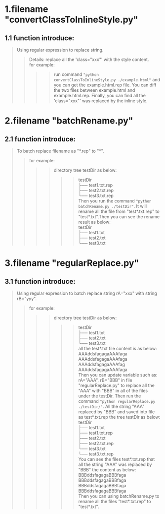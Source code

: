 # 1.filename "convertClassToInlineStyle.py"  
## 1.1 function introduce:  
>Using regular expression to replace string.  
>>Details: replace all the 'class="xxx"' with the style content.  
>>for example:  
>>>>run command `"python convertClassToInlineStyle.py ./example.html"` and you can get the example.html.rep file. You can diff the two files between example.html and example.html.rep. Finally, you can find all the 'class="xxx"' was replaced by the inline style.
# 2.filename "batchRename.py"
## 2.1 function introduce:
>To batch replace filename as "\*.rep" to "\*".  
>>for example:  
>>>>directory tree testDir as below:  
>>>>>>testDir  
>>>>>>├── test1.txt.rep  
>>>>>>├── test2.txt.rep  
>>>>>>└── test3.txt.rep  
>>>>Then you run the command `"python batchRename.py ./testDir"`. It will rename all the file from "test\*.txt.rep" to "test\*.txt".Then you can see the rename result as below:  
>>>>>>testDir  
>>>>>>├── test1.txt  
>>>>>>├── test2.txt  
>>>>>>└── test3.txt  
# 3.filename "regularReplace.py"
## 3.1 function introduce:
>Using regular expression to batch replace string rA="xxx" with string rB="yyy".  
>>for example:  
>>>>directory tree testDir as below:  
>>>>>>testDir  
>>>>>>├── test1.txt  
>>>>>>├── test2.txt  
>>>>>>└── test3.txt  
>>>>all the test\*.txt file content is as below:  
>>>>AAAddsfagagaAAAfaga  
>>>>AAAddsfagagaAAAfaga  
>>>>AAAddsfagagaAAAfag  
>>>>AAAddsfagagaAAAfaga  
>>>>Then you can update variable such as: rA="AAA", rB="BBB" in file "regularReplace.py" to replace all the "AAA" with "BBB" in all of the files under the testDir. Then run the command `"python regularReplace.py ./testDir/"`. All the string "AAA" replaced by "BBB" and saved into file as test\*.txt.rep the tree testDir as below:  
>>>>>>testDir  
>>>>>>├── test1.txt  
>>>>>>├── test1.txt.rep  
>>>>>>├── test2.txt  
>>>>>>├── test2.txt.rep  
>>>>>>└── test3.txt  
>>>>>>└── test3.txt.rep  
>>>>You can see the files test\*.txt.rep that all the string "AAA" was replaced by "BBB" the content as below:  
>>>>BBBddsfagagaBBBfaga  
>>>>BBBddsfagagaBBBfaga  
>>>>BBBddsfagagaBBBfaga  
>>>>BBBddsfagagaBBBfaga  
>>>>Then you can using batchRename.py to rename all the files "test\*.txt.rep" to "test\*.txt".  
